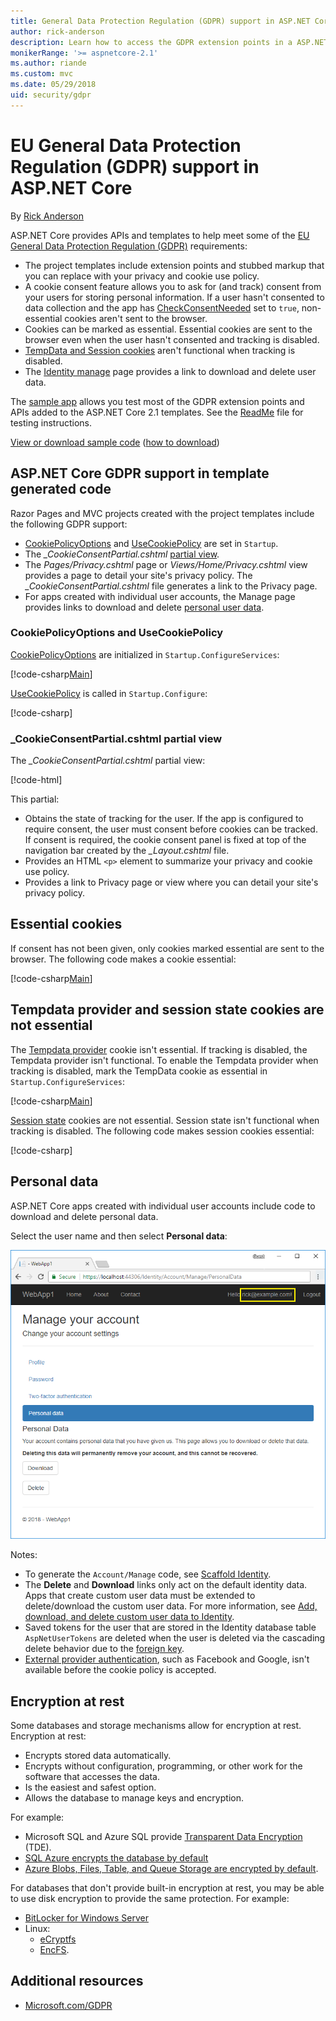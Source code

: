 ```yaml
---
title: General Data Protection Regulation (GDPR) support in ASP.NET Core
author: rick-anderson
description: Learn how to access the GDPR extension points in a ASP.NET Core web app.
monikerRange: '>= aspnetcore-2.1'
ms.author: riande
ms.custom: mvc
ms.date: 05/29/2018
uid: security/gdpr
---
```

# EU General Data Protection Regulation (GDPR) support in ASP.NET Core

By [Rick Anderson](https://twitter.com/RickAndMSFT)

ASP.NET Core provides APIs and templates to help meet some of the [EU General Data Protection Regulation (GDPR)](https://www.eugdpr.org/) requirements:

* The project templates include extension points and stubbed markup that you can replace with your privacy and cookie use policy.
* A cookie consent feature allows you to ask for (and track) consent from your users for storing personal information. If a user hasn't consented to data collection and the app has [CheckConsentNeeded](/dotnet/api/microsoft.aspnetcore.builder.cookiepolicyoptions.checkconsentneeded) set to `true`, non-essential cookies aren't sent to the browser.
* Cookies can be marked as essential. Essential cookies are sent to the browser even when the user hasn't consented and tracking is disabled.
* [TempData and Session cookies](#tempdata) aren't functional when tracking is disabled.
* The [Identity manage](#pd) page provides a link to download and delete user data.

The [sample app](https://github.com/aspnet/AspNetCore.Docs/tree/live/aspnetcore/security/gdpr/sample) allows you test most of the GDPR extension points and APIs added to the ASP.NET Core 2.1 templates. See the [ReadMe](https://github.com/aspnet/AspNetCore.Docs/tree/live/aspnetcore/security/gdpr/sample) file for testing instructions.

[View or download sample code](https://github.com/aspnet/AspNetCore.Docs/tree/live/aspnetcore/security/gdpr/sample) ([how to download](xref:index#how-to-download-a-sample))

## ASP.NET Core GDPR support in template generated code

Razor Pages and MVC projects created with the project templates include the following GDPR support:

* [CookiePolicyOptions](/dotnet/api/microsoft.aspnetcore.builder.cookiepolicyoptions) and [UseCookiePolicy](/dotnet/api/microsoft.aspnetcore.builder.cookiepolicyappbuilderextensions.usecookiepolicy) are set in `Startup`.
* The *_CookieConsentPartial.cshtml* [partial view](xref:mvc/views/tag-helpers/builtin-th/partial-tag-helper).
* The *Pages/Privacy.cshtml* page or *Views/Home/Privacy.cshtml* view provides a page to detail your site's privacy policy. The *_CookieConsentPartial.cshtml* file generates a link to the Privacy page.
* For apps created with individual user accounts, the Manage page provides links to download and delete [personal user data](#pd).

### CookiePolicyOptions and UseCookiePolicy

[CookiePolicyOptions](/dotnet/api/microsoft.aspnetcore.builder.cookiepolicyoptions) are initialized in `Startup.ConfigureServices`:

[!code-csharp[Main](gdpr/sample/Startup.cs?name=snippet1&highlight=14-20)]

[UseCookiePolicy](/dotnet/api/microsoft.aspnetcore.builder.cookiepolicyappbuilderextensions.usecookiepolicy) is called in `Startup.Configure`:

[!code-csharp[](gdpr/sample/Startup.cs?name=snippet1&highlight=51)]

### _CookieConsentPartial.cshtml partial view

The *_CookieConsentPartial.cshtml* partial view:

[!code-html[](gdpr/sample/RP/Pages/Shared/_CookieConsentPartial.cshtml)]

This partial:

* Obtains the state of tracking for the user. If the app is configured to require consent, the user must consent before cookies can be tracked. If consent is required, the cookie consent panel is fixed at top of the navigation bar created by the *_Layout.cshtml* file.
* Provides an HTML `<p>` element to summarize your privacy and cookie use policy.
* Provides a link to Privacy page or view where you can detail your site's privacy policy.

## Essential cookies

If consent has not been given, only cookies marked essential are sent to the browser. The following code makes a cookie essential:

[!code-csharp[Main](gdpr/sample/RP/Pages/Cookie.cshtml.cs?name=snippet1&highlight=5)]

<a name="tempdata"></a>

## Tempdata provider and session state cookies are not essential

The [Tempdata provider](xref:fundamentals/app-state#tempdata) cookie isn't essential. If tracking is disabled, the Tempdata provider isn't functional. To enable the Tempdata provider when tracking is disabled, mark the TempData cookie as essential in `Startup.ConfigureServices`:

[!code-csharp[Main](gdpr/sample/RP/Startup.cs?name=snippet1)]

[Session state](xref:fundamentals/app-state) cookies are not essential. Session state isn't functional when tracking is disabled. The following code makes session cookies essential:

[!code-csharp[](gdpr/sample/RP/Startup.cs?name=snippet2)]

<a name="pd"></a>

## Personal data

ASP.NET Core apps created with individual user accounts include code to download and delete personal data.

Select the user name and then select **Personal data**:

![Manage personal data page](gdpr/_static/pd.png)

Notes:

* To generate the `Account/Manage` code, see [Scaffold Identity](xref:security/authentication/scaffold-identity).
* The **Delete** and **Download** links only act on the default identity data. Apps that create custom user data must be extended to delete/download the custom user data. For more information, see [Add, download, and delete custom user data to Identity](xref:security/authentication/add-user-data).
* Saved tokens for the user that are stored in the Identity database table `AspNetUserTokens` are deleted when the user is deleted via the cascading delete behavior due to the [foreign key](https://github.com/aspnet/Identity/blob/release/2.1/src/EF/IdentityUserContext.cs#L152).
* [External provider authentication](xref:security/authentication/social/index), such as Facebook and Google, isn't available before the cookie policy is accepted.

## Encryption at rest

Some databases and storage mechanisms allow for encryption at rest. Encryption at rest:

* Encrypts stored data automatically.
* Encrypts without configuration, programming, or other work for the software that accesses the data.
* Is the easiest and safest option.
* Allows the database to manage keys and encryption.

For example:

* Microsoft SQL and Azure SQL provide [Transparent Data Encryption](/sql/relational-databases/security/encryption/transparent-data-encryption) (TDE).
* [SQL Azure encrypts the database by default](https://azure.microsoft.com/updates/newly-created-azure-sql-databases-encrypted-by-default/)
* [Azure Blobs, Files, Table, and Queue Storage are encrypted by default](https://azure.microsoft.com/blog/announcing-default-encryption-for-azure-blobs-files-table-and-queue-storage/).

For databases that don't provide built-in encryption at rest, you may be able to use disk encryption to provide the same protection. For example:

* [BitLocker for Windows Server](/windows/security/information-protection/bitlocker/bitlocker-how-to-deploy-on-windows-server)
* Linux:
  * [eCryptfs](https://launchpad.net/ecryptfs)
  * [EncFS](https://github.com/vgough/encfs).

## Additional resources

* [Microsoft.com/GDPR](https://www.microsoft.com/trustcenter/Privacy/GDPR)
